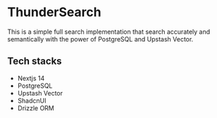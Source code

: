 # ThunderSearch

This is a simple full search implementation that search accurately and semantically with the power of PostgreSQL and Upstash Vector.

## Tech stacks

- Nextjs 14
- PostgreSQL
- Upstash Vector
- ShadcnUI
- Drizzle ORM
